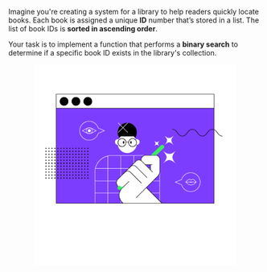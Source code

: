 Imagine you're creating a system for a library to help readers quickly locate books. 
Each book is assigned a unique **ID** number that’s stored in a list. 
The list of book IDs is **sorted in ascending order**.

Your task is to implement a function that performs 
a **binary search** to determine if a specific book ID exists in the library's collection.

<p align="center">
    <img src="../../../common/resources/images/game.png" alt="Game picture" width="400"/>
</p>
